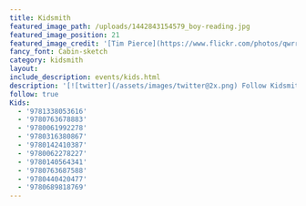 ```yaml
---
title: Kidsmith
featured_image_path: /uploads/1442843154579_boy-reading.jpg
featured_image_position: 21
featured_image_credit: '[Tim Pierce](https://www.flickr.com/photos/qwrrty/)'
fancy_font: Cabin-sketch
category: kidsmith
layout:
include_description: events/kids.html
description: '[![twitter](/assets/images/twitter@2x.png) Follow Kidsmith on Twitter](https://twitter.com/kidsmithbooks)'
follow: true
Kids:
  - '9781338053616'
  - '9780763678883'
  - '9780061992278'
  - '9780316380867'
  - '9780142410387'
  - '9780062278227'
  - '9780140564341'
  - '9780763687588'
  - '9780440420477'
  - '9780689818769'
---
```




